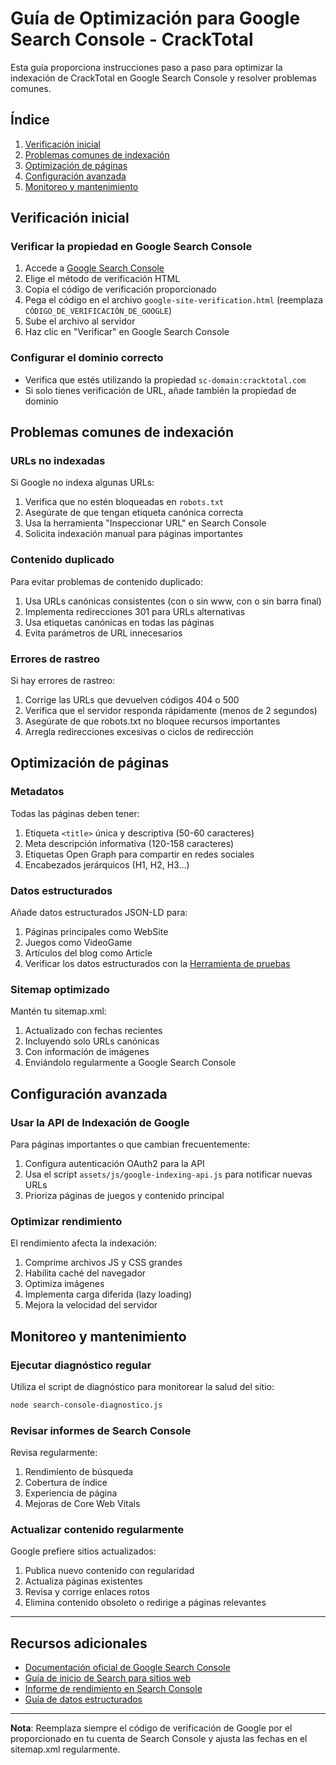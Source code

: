 # Guía de Optimización para Google Search Console - CrackTotal

Esta guía proporciona instrucciones paso a paso para optimizar la indexación de CrackTotal en Google Search Console y resolver problemas comunes.

## Índice
1. [Verificación inicial](#verificación-inicial)
2. [Problemas comunes de indexación](#problemas-comunes-de-indexación)
3. [Optimización de páginas](#optimización-de-páginas)
4. [Configuración avanzada](#configuración-avanzada)
5. [Monitoreo y mantenimiento](#monitoreo-y-mantenimiento)

## Verificación inicial

### Verificar la propiedad en Google Search Console
1. Accede a [Google Search Console](https://search.google.com/search-console)
2. Elige el método de verificación HTML
3. Copia el código de verificación proporcionado
4. Pega el código en el archivo `google-site-verification.html` (reemplaza `CÓDIGO_DE_VERIFICACIÓN_DE_GOOGLE`)
5. Sube el archivo al servidor
6. Haz clic en "Verificar" en Google Search Console

### Configurar el dominio correcto
- Verifica que estés utilizando la propiedad `sc-domain:cracktotal.com`
- Si solo tienes verificación de URL, añade también la propiedad de dominio

## Problemas comunes de indexación

### URLs no indexadas
Si Google no indexa algunas URLs:

1. Verifica que no estén bloqueadas en `robots.txt`
2. Asegúrate de que tengan etiqueta canónica correcta
3. Usa la herramienta "Inspeccionar URL" en Search Console
4. Solicita indexación manual para páginas importantes

### Contenido duplicado
Para evitar problemas de contenido duplicado:

1. Usa URLs canónicas consistentes (con o sin www, con o sin barra final)
2. Implementa redirecciones 301 para URLs alternativas
3. Usa etiquetas canónicas en todas las páginas
4. Evita parámetros de URL innecesarios

### Errores de rastreo
Si hay errores de rastreo:

1. Corrige las URLs que devuelven códigos 404 o 500
2. Verifica que el servidor responda rápidamente (menos de 2 segundos)
3. Asegúrate de que robots.txt no bloquee recursos importantes
4. Arregla redirecciones excesivas o ciclos de redirección

## Optimización de páginas

### Metadatos
Todas las páginas deben tener:

1. Etiqueta `<title>` única y descriptiva (50-60 caracteres)
2. Meta descripción informativa (120-158 caracteres)
3. Etiquetas Open Graph para compartir en redes sociales
4. Encabezados jerárquicos (H1, H2, H3...)

### Datos estructurados
Añade datos estructurados JSON-LD para:

1. Páginas principales como WebSite
2. Juegos como VideoGame
3. Artículos del blog como Article
4. Verificar los datos estructurados con la [Herramienta de pruebas](https://search.google.com/test/rich-results)

### Sitemap optimizado
Mantén tu sitemap.xml:

1. Actualizado con fechas recientes
2. Incluyendo solo URLs canónicas
3. Con información de imágenes
4. Enviándolo regularmente a Google Search Console

## Configuración avanzada

### Usar la API de Indexación de Google
Para páginas importantes o que cambian frecuentemente:

1. Configura autenticación OAuth2 para la API
2. Usa el script `assets/js/google-indexing-api.js` para notificar nuevas URLs
3. Prioriza páginas de juegos y contenido principal

### Optimizar rendimiento
El rendimiento afecta la indexación:

1. Comprime archivos JS y CSS grandes
2. Habilita caché del navegador
3. Optimiza imágenes
4. Implementa carga diferida (lazy loading)
5. Mejora la velocidad del servidor

## Monitoreo y mantenimiento

### Ejecutar diagnóstico regular
Utiliza el script de diagnóstico para monitorear la salud del sitio:

```bash
node search-console-diagnostico.js
```

### Revisar informes de Search Console
Revisa regularmente:

1. Rendimiento de búsqueda
2. Cobertura de índice
3. Experiencia de página
4. Mejoras de Core Web Vitals

### Actualizar contenido regularmente
Google prefiere sitios actualizados:

1. Publica nuevo contenido con regularidad
2. Actualiza páginas existentes
3. Revisa y corrige enlaces rotos
4. Elimina contenido obsoleto o redirige a páginas relevantes

---

## Recursos adicionales

- [Documentación oficial de Google Search Console](https://support.google.com/webmasters)
- [Guía de inicio de Search para sitios web](https://developers.google.com/search/docs/beginner/get-started)
- [Informe de rendimiento en Search Console](https://support.google.com/webmasters/answer/7042828)
- [Guía de datos estructurados](https://developers.google.com/search/docs/advanced/structured-data/intro-structured-data)

---

**Nota**: Reemplaza siempre el código de verificación de Google por el proporcionado en tu cuenta de Search Console y ajusta las fechas en el sitemap.xml regularmente. 